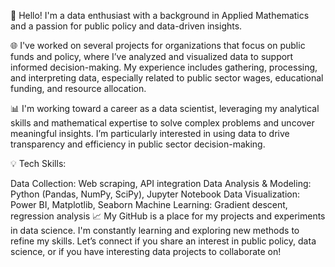 👋 Hello! I'm a data enthusiast with a background in Applied Mathematics and a passion for public policy and data-driven insights.

🌐 I've worked on several projects for organizations that focus on public funds and policy, where I’ve analyzed and visualized data to support informed decision-making. My experience includes gathering, processing, and interpreting data, especially related to public sector wages, educational funding, and resource allocation.

📊 I'm working toward a career as a data scientist, leveraging my analytical skills and mathematical expertise to solve complex problems and uncover meaningful insights. I’m particularly interested in using data to drive transparency and efficiency in public sector decision-making.

💡 Tech Skills:

Data Collection: Web scraping, API integration
Data Analysis & Modeling: Python (Pandas, NumPy, SciPy), Jupyter Notebook
Data Visualization: Power BI, Matplotlib, Seaborn
Machine Learning: Gradient descent, regression analysis
📈 My GitHub is a place for my projects and experiments in data science. I'm constantly learning and exploring new methods to refine my skills. Let’s connect if you share an interest in public policy, data science, or if you have interesting data projects to collaborate on!
